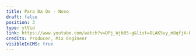 ```yaml
---
title: Para Da Ox - Novo
draft: false
position: 3
type: ytVid
link: https://www.youtube.com/watch?v=DPj_Wjb85-g&list=OLAK5uy_m8qfjX-h_C-ezHYcdKG9pCvfaffgHm_qQ
credits: Producer, Mix Engineer
visibleInCMS: true
---
```

